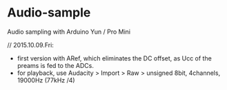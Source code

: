 Audio-sample
============

Audio sampling with Arduino Yun / Pro Mini

// 2015.10.09.Fri:

- first version with ARef, which eliminates the DC offset, as Ucc of the preams is fed to the ADCs.
- for playback, use Audacity > Import > Raw > unsigned 8bit, 4channels, 19000Hz (77kHz /4)

